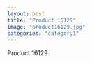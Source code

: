 ```yaml
---
layout: post
title: "Product 16129"
image: "product16129.jpg"
categories: "category1"
---
```

Product 16129
